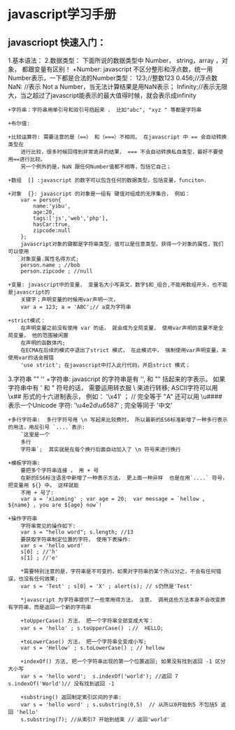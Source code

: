 # javascript学习手册
## javascriopt 快速入门：
1.基本语法：
2.数据类型： 下面所说的数据类型中 Number， string，array ，对象， 都跟变量有区别！
    +Number: javascript 不区分整形和浮点数，统一用Number表示，一下都是合法的Number类型：
        123;//整数123 0.456;//浮点数 NaN: //表示 Not a Number，当无法计算结果是用NaN表示；
        Infinity;//表示无限大，当之超过了javascript能表示的最大值得时候，就会表示成infinity

    +字符串：字符串用单引号和双引号抱起来 ， 比如"abc", "xyz " 等都是字符串

    +布尔值: 

    +比较运算符: 需要注意的是（==） 和（===）不相同， 在javascript 中 == 会自动转换类型在
        进行比较，很多时候回得到非常诡异的结果， === 不会自动转换私自类型，最好不要使用==进行比较。
        另一个例外的是，NaN 跟任何Number值都不相等，包括它自己；

    +数组  [] :javascript 的数字可以包含任何的数据类型，包括变量，funciton.

    +对象  {}: javascript 的对象是一组有 键值对组成的无序集合， 例如：
        var = person{
            name:'yibu',
            age:20,
            tags:['js','web','php'],
            hasCar:true,
            zipcode:null
        };
        javascript对象的键都是字符串类型，值可以是任意类型。获得一个对象的属性，我们可以使用
        对象变量.属性名得方式;
        person.name ; //bob
        person.zipcode ; //null

    +变量: javascript中的变量， 变量名大小写英文，数字$和_组合,不能用数组开头，也不能是javascript的
        关键字；声明变量的时候用var声明一次，
        var a = 123; a = 'ABC';// a变为字符串

    +strict模式：
        在声明变量之前没有使用 var 的话， 就会成为全局变量， 使用var声明的变量不是全局变量， 他的范围被闲置
        在声明的函数体内;
        在ECMA在后续的模式中退出了strict 模式， 在此模式中， 强制使用var声明变量，未使用var的话会报错
        'use strict'; 在javascript中打入此行代码，开启strict 模式；

3.字符串 "" ''
    +字符串: javascript 的字符串是有 '', 和 "" 括起来的字表示。
        如果字符串中有 '  和 " 符号的话， 需要运用转衣服 \ 来进行转移;
        ASCII字符可以用 \x## 形式的十六进制表示， 例如： 
        '\x41' ； // 完全等于 "A"
        还可以用 \u####  表示一个Unicode 字符:
        '\u4e2d\u6587' ; 完全等同于 '中文'
    
    +多行字符串:  多行字符号用 \n 写起来比较费时， 所以最新的ES6标准新增了一种多行表示的用法，用反引号 `....`表示:
        `这里是一个
        多行
        字符串`;  其实就是在每个换行后面自动加入了 \n 符号来进行换行

    +模板字符串:
        要把多个字符串连接 ， 用 + 号
        在新的ES6标注语言中新增了一种表示方法， 更上面一种异样  也是在用`....` 符号， 把变量用 ${} 中。 这样就能
        不用 + 号了: 
        var a = 'xiaoming' ; var age = 20;  var message = `hellow , ${name} , you are ${age} now`!

    +操作字符串
        字符串常见的操作如下:
        var s = "hello word"; s.length; //13 
        要获取字符串制定位置的字符， 使用下表操作:
        var s = 'hello word'
        s[0] ; //'h'
        s[1] ; //'e'
        
        *需要特别注意的是，字符串是不可变的，如果对字符串的某个所以分之，不会有任何错误，也没有任何效果;
        var s = 'Test' ; s[0] = 'X' ; alert(s); // s仍然是'Test'

        *javascript 为字符串提供了一些常用得方法， 注意， 调用这些方法本身不会改变原有字符串，而是返回一个新的字符串
    
        +toUpperCase() 方法， 把一个字符串全部变成大写：
        var s = 'hello' ; s.toUpperCase() ；//  HELLO;
        
        +toLowerCase() 方法， 把一个字符串全变成小写;
        var s = 'Hellow' ; s.toLowerCase() ; // hellow

        +indexOf() 方法, 把一个字符串出现的第一个位置返回; 如果没有找到返回 -1 区分大小写
        var s = 'hello word';  s.indexOf('world'); //返回 7   s.indexOf('World')// 没有找到返回 -1

        +substring() 返回制定索引区间的子串:
        var s = 'hello word' ; s.substring(0,5)  // 从所以0开始到5 不包括5 返回 'hello'
        s.substring(7); //从索引7 开始到结束 // 返回'world'




    


    

